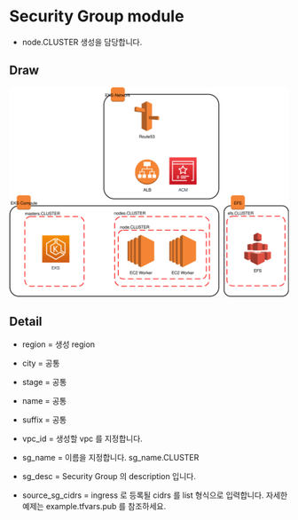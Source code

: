 # Security Group module

* node.CLUSTER 생성을 담당합니다.

## Draw

![](./img-draw-valve-eks-4steps.svg)

## Detail

* region = 생성 region
* city   = 공통
* stage  = 공통
* name   = 공통
* suffix = 공통

* vpc_id = 생성할 vpc 를 지정합니다.

* sg_name = 이름을 지정합니다. sg_name.CLUSTER
* sg_desc = Security Group 의 description 입니다.

* source_sg_cidrs = ingress 로 등록될 cidrs 를 list 형식으로 입력합니다. 자세한 예제는 example.tfvars.pub 를 참조하세요.
